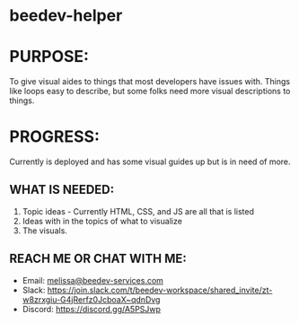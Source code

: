 # beedev-helper

# PURPOSE:
To give visual aides to things that most developers have issues with. Things like loops easy to describe, but some folks need more visual descriptions to things.  

# PROGRESS:
Currently is deployed and has some visual guides up but is in need of more.

## WHAT IS NEEDED:

1. Topic ideas - Currently HTML, CSS, and JS are all that is listed
2. Ideas with in the topics of what to visualize
3. The visuals.

## REACH ME OR CHAT WITH ME:
* Email: melissa@beedev-services.com
* Slack: https://join.slack.com/t/beedev-workspace/shared_invite/zt-w8zrxgiu-G4jRerfz0JcboaX~qdnDvg
* Discord: https://discord.gg/A5PSJwp

